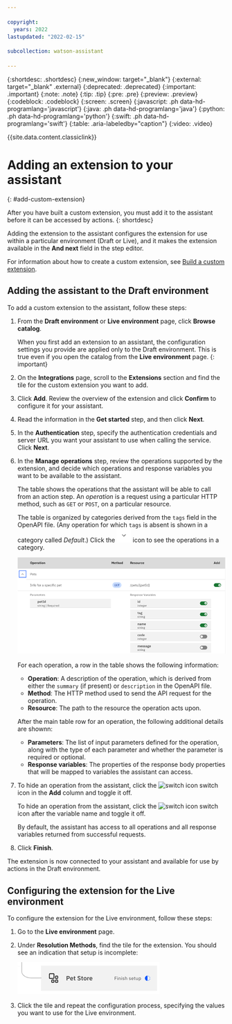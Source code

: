 ```yaml
---

copyright:
  years: 2022
lastupdated: "2022-02-15"

subcollection: watson-assistant

---
```


{:shortdesc: .shortdesc}
{:new_window: target="_blank"}
{:external: target="_blank" .external}
{:deprecated: .deprecated}
{:important: .important}
{:note: .note}
{:tip: .tip}
{:pre: .pre}
{:preview: .preview}
{:codeblock: .codeblock}
{:screen: .screen}
{:javascript: .ph data-hd-programlang='javascript'}
{:java: .ph data-hd-programlang='java'}
{:python: .ph data-hd-programlang='python'}
{:swift: .ph data-hd-programlang='swift'}
{:table: .aria-labeledby="caption"}
{:video: .video}

{{site.data.content.classiclink}}

# Adding an extension to your assistant
{: #add-custom-extension}

After you have built a custom extension, you must add it to the assistant before it can be accessed by actions.
{: shortdesc}

Adding the extension to the assistant configures the extension for use within a particular environment (Draft or Live), and it makes the extension available in the **And next** field in the step editor.

For information about how to create a custom extension, see [Build a custom extension](/docs/watson-assistant?topic=watson-assistant-build-custom-extension).

## Adding the assistant to the Draft environment

To add a custom extension to the assistant, follow these steps:

1. From the **Draft environment** or **Live environment** page, click **Browse catalog**.

    When you first add an extension to an assistant, the configuration settings you provide are applied only to the Draft environment. This is true even if you open the catalog from the **Live environment** page.
    {: important}

1. On the **Integrations** page, scroll to the **Extensions** section and find the tile for the custom extension you want to add.

1. Click **Add**. Review the overview of the extension and click **Confirm** to configure it for your assistant.

1. Read the information in the **Get started** step, and then click **Next**.

1. In the **Authentication** step, specify the authentication credentials and server URL you want your assistant to use when calling the service. Click **Next**.

1. In the **Manage operations** step, review the operations supported by the extension, and decide which operations and response variables you want to be available to the assistant.

    The table shows the operations that the assistant will be able to call from an action step. An _operation_ is a request using a particular HTTP method, such as `GET` or `POST`, on a particular resource.

    The table is organized by categories derived from the `tags` field in the OpenAPI file. (Any operation for which `tags` is absent is shown in a category called _Default_.) Click the ![label](images/twistie.png) icon to see the operations in a category.

    ![Manage operations table](images/extension-manage-operations.png)

    For each operation, a row in the table shows the following information:

    - **Operation**: A description of the operation, which is derived from either the `summary` (if present) or `description` in the OpenAPI file.
    - **Method**: The HTTP method used to send the API request for the operation.
    - **Resource**: The path to the resource the operation acts upon.

    After the main table row for an operation, the following additional details are shownn:

    - **Parameters**: The list of input parameters defined for the operation, along with the type of each parameter and whether the parameter is required or optional.
    - **Response variables**: The properties of the response body properties that will be mapped to variables the assistant can access.

1. To hide an operation from the assistant, click the ![switch icon](images/filename.png) switch icon in the **Add** column and toggle it off.

    To hide an operation from the assistant, click the ![switch icon](images/filename.png) switch icon after the variable name and toggle it off.

    By default, the assistant has access to all operations and all response variables returned from successful requests.

1. Click **Finish**.

The extension is now connected to your assistant and available for use by actions in the Draft environment.

## Configuring the extension for the Live environment

To configure the extension for the Live environment, follow these steps:

1. Go to the **Live environment** page.

1. Under **Resolution Methods**, find the tile for the extension. You should see an indication that setup is incomplete:

    ![Extension tile with "Finish setup" indicator](images/extension-finish-setup.png)

1. Click the tile and repeat the configuration process, specifying the values you want to use for the Live environment.
